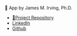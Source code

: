 👤 App by James M. Irving, Ph.D.
- [📁Project Repository](https://github.com/jirvingphd/job-hunting-with-ai)
- [LinkedIn](https://www.linkedin.com/in/james-irving-phd)
- [Github](https://github.com/jirvingphd)

